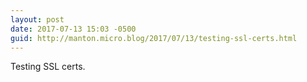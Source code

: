 ```yaml
---
layout: post
date: 2017-07-13 15:03 -0500
guid: http://manton.micro.blog/2017/07/13/testing-ssl-certs.html
---
```

Testing SSL certs.

